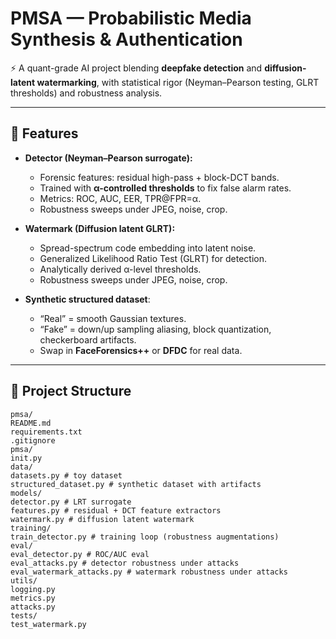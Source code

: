# PMSA — Probabilistic Media Synthesis & Authentication

⚡ A quant-grade AI project blending **deepfake detection** and **diffusion-latent watermarking**, with statistical rigor (Neyman–Pearson testing, GLRT thresholds) and robustness analysis.

---

## 🚀 Features
- **Detector (Neyman–Pearson surrogate):**
  - Forensic features: residual high-pass + block-DCT bands.
  - Trained with **α-controlled thresholds** to fix false alarm rates.
  - Metrics: ROC, AUC, EER, TPR@FPR=α.
  - Robustness sweeps under JPEG, noise, crop.

- **Watermark (Diffusion latent GLRT):**
  - Spread-spectrum code embedding into latent noise.
  - Generalized Likelihood Ratio Test (GLRT) for detection.
  - Analytically derived α-level thresholds.
  - Robustness sweeps under JPEG, noise, crop.

- **Synthetic structured dataset**:
  - “Real” = smooth Gaussian textures.
  - “Fake” = down/up sampling aliasing, block quantization, checkerboard artifacts.
  - Swap in **FaceForensics++** or **DFDC** for real data.

---

## 📂 Project Structure
    pmsa/
    README.md
    requirements.txt
    .gitignore
    pmsa/
    init.py
    data/
    datasets.py # toy dataset
    structured_dataset.py # synthetic dataset with artifacts
    models/
    detector.py # LRT surrogate
    features.py # residual + DCT feature extractors
    watermark.py # diffusion latent watermark
    training/
    train_detector.py # training loop (robustness augmentations)
    eval/
    eval_detector.py # ROC/AUC eval
    eval_attacks.py # detector robustness under attacks
    eval_watermark_attacks.py # watermark robustness under attacks
    utils/
    logging.py
    metrics.py
    attacks.py
    tests/
    test_watermark.py

